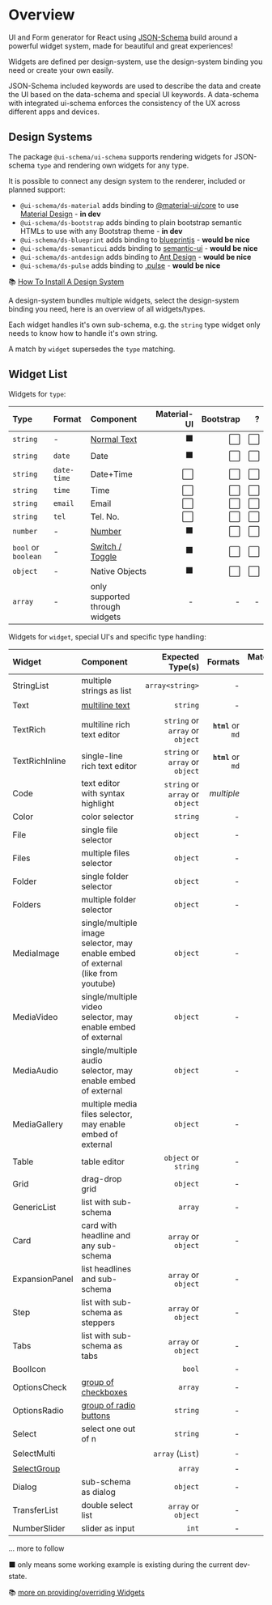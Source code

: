# Overview

UI and Form generator for React using [JSON-Schema](https://json-schema.org/understanding-json-schema/index.html) build around a powerful widget system, made for beautiful and great experiences!

Widgets are defined per design-system, use the design-system binding you need or create your own easily.

JSON-Schema included keywords are used to describe the data and create the UI based on the data-schema and special UI keywords. A data-schema with integrated ui-schema enforces the consistency of the UX across different apps and devices.

## Design Systems

The package `@ui-schema/ui-schema` supports rendering widgets for JSON-schema `type` and rendering own widgets for any type.

It is possible to connect any design system to the renderer, included or planned support:

- `@ui-schema/ds-material` adds binding to [@material-ui/core](https://material-ui.com/) to use [Material Design](https://material.io/) - **in dev**
- `@ui-schema/ds-bootstrap` adds binding to plain bootstrap semantic HTMLs to use with any Bootstrap theme - **in dev**
- `@ui-schema/ds-blueprint` adds binding to [blueprintjs](https://blueprintjs.com/docs/) - **would be nice**
- `@ui-schema/ds-semanticui` adds binding to [semantic-ui](https://react.semantic-ui.com/usage/) - **would be nice**
- `@ui-schema/ds-antdesign` adds binding to [Ant Design](https://ant.design/docs/react/introduce) - **would be nice**
- `@ui-schema/ds-pulse` adds binding to [.pulse](https://pulse.heartbeat.ua/components/box) - **would be nice**

📚 [How To Install A Design System](/docs/design-systems)

A design-system bundles multiple widgets, select the design-system binding you need, here is an overview of all widgets/types.

Each widget handles it's own sub-schema, e.g. the `string` type widget only needs to know how to handle it's own string.

A match by `widget` supersedes the `type` matching.

## Widget List

Widgets for `type`:

| Type         | Format      | Component            | Material-UI | Bootstrap | ? |
| :---         | :---        | :---                 | ---: | ---: | ---: | 
| `string`     | -           | [Normal Text](/docs/widgets/TextField)    | ⬛ | ⬜ | ⬜ |
| `string`     | `date`      | Date           | ⬛ | ⬜ | ⬜ |
| `string`     | `date-time` | Date+Time      | ⬜ | ⬜ | ⬜ |
| `string`     | `time`      | Time           | ⬜ | ⬜ | ⬜ |
| `string`     | `email`     | Email          | ⬜ | ⬜ | ⬜ |
| `string`     | `tel`       | Tel. No.       | ⬜ | ⬜ | ⬜ |
| `number`     | -           | [Number](/docs/widgets/TextField)     | ⬛ | ⬜ | ⬜ |
| `bool` or `boolean` | -    | [Switch / Toggle](/docs/widgets/Switch) | ⬛ | ⬜ | ⬜ |
| `object`     | -           | Native Objects       | ⬛ | ⬜ | ⬜ |
| `array`      | -           | only supported through widgets | - | - | - |

Widgets for `widget`, special UI's and specific type handling:

| Widget     | Component | Expected Type(s) | Formats | Material-UI | Bootstrap | ? |
| :---       | :----     | ---: | ---: | ---: | ---: | ---: |
| StringList | multiple strings as list  | `array<string>` | - | ⬜ | ⬜ | ⬜ |
| Text       | [multiline text](/docs/widgets/TextField)  | `string` | - | ⬛ | ⬜ | ⬜ |
| TextRich   | multiline rich text editor | `string` or `array` or `object` | **`html`** or `md` | ⬜ | ⬜ | ⬜ |
| TextRichInline | single-line rich text editor | `string` or `array` or `object` | **`html`** or `md` | ⬜ | ⬜ | ⬜ |
| Code       | text editor with syntax highlight | `string` or `array` or `object` | *multiple* | ⬜ | ⬜ | ⬜ |
| Color      | color selector  | `string` | - | ⬜ | ⬜ | ⬜ |
| File       | single file selector  | `object` | - | ⬜ | ⬜ | ⬜ |
| Files      | multiple files selector  | `object` | - | ⬜ | ⬜ | ⬜ |
| Folder     | single folder selector  | `object` | - | ⬜ | ⬜ | ⬜ |
| Folders    | multiple folder selector  | `object` | - | ⬜ | ⬜ | ⬜ |
| MediaImage | single/multiple image selector, may enable embed of external (like from youtube) | `object` | - | ⬜ | ⬜ | ⬜ |
| MediaVideo | single/multiple video selector, may enable embed of external | `object` | - | ⬜ | ⬜ | ⬜ |
| MediaAudio | single/multiple audio selector, may enable embed of external | `object` | - | ⬜ | ⬜ | ⬜ |
| MediaGallery | multiple media files selector, may enable embed of external | `object` | - | ⬜ | ⬜ | ⬜ |
| Table      | table editor  | `object` or `string` | - | ⬜ | ⬜ | ⬜ |
| Grid       | drag-drop grid  | `object` | - | ⬜ | ⬜ | ⬜ |
| GenericList | list with sub-schema  | `array` | - | ⬜ | ⬜ | ⬜ |
| Card | card with headline and any sub-schema  | `array` or `object` | - | ⬜ | ⬜ | ⬜ |
| ExpansionPanel | list headlines and sub-schema  | `array` or `object` | - | ⬜ | ⬜ | ⬜ |
| Step       | list with sub-schema as steppers | `array` or `object` | - | ⬜ | ⬜ | ⬜ |
| Tabs       | list with sub-schema as tabs | `array` or `object` | - | ⬜ | ⬜ | ⬜ |
| BoolIcon   |   | `bool` | - | ⬜ | ⬜ | ⬜ |
| OptionsCheck | [group of checkboxes](/docs/widgets/OptionsList)  | `array` | - | ⬛ | ⬜ | ⬜ |
| OptionsRadio | [group of radio buttons](/docs/widgets/OptionsList)  | `string` | - | ⬛ | ⬜ | ⬜ |
| Select     |  select one out of n | `string` | - | ⬛ | ⬜ | ⬜ |
| SelectMulti  |   | `array` (`List`) | - | ⬛ | ⬜ | ⬜ |
| [SelectGroup](https://material-ui.com/components/selects/#grouping)  |   | `array` | - | ⬜ | ⬜ | ⬜ |
| Dialog     | sub-schema as dialog | `object` | - | ⬜ | ⬜ | ⬜ |
| TransferList | double select list | `array` or `object` | - | ⬜ | ⬜ | ⬜ |
| NumberSlider | slider as input | `int` | - | ⬜ | ⬜ | ⬜ |

... more to follow

⬛ only means some working example is existing during the current dev-state.

📚 [more on providing/overriding Widgets](/docs/widgets)

